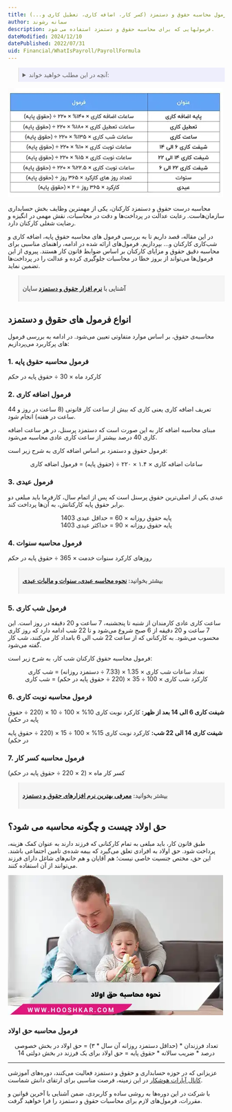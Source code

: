 ```yaml
---
title: فرمول محاسبه حقوق و دستمزد (کسر کار، اضافه کاری، تعطیل کاری و...)
author: سمانه رشوند
description: فرمولهایی که برای محاسبه حقوق و دستمزد استفاده می شود.
dateModified: 2024/12/10
datePublished: 2022/07/31
uid: Financial/WhatIsPayroll/PayrollFormula
---
```

<blockquote style="background-color:#eeeefc; padding:0.5rem">
<details>
  <summary>آنچه در این مطلب خواهید خواند:</summary>
  <ul>
    <li>انواع فرمول های حقوق و دستمزد</li>
   <ul>
    <li>فرمول محاسبه حقوق پایه</li>
    <li>فرمول اضافه کاری</li>
    <li>فرمول عیدی</li>
    <li>فرمول محاسبه سنوات</li>
    <li>فرمول شب کاری</li>
    <li>فرمول محاسبه نوبت کاری</li>
    <li>فرمول محاسبه کسر کار</li>
   </ul>
    <li>حق اولاد چیست؟ و چگونه محاسبه می شود؟</li>
  <ul>
    <li>فرمول محاسبه‌ حق اولاد</li>
  </ul>
  </ul>
</details>
</blockquote>

![جدول فرمول های محاسبه حقوق و دستمزد](./Images/TableOfSalaryFormulas.webp)

محاسبه درست حقوق و دستمزد کارکنان، یکی از مهمترین وظایف بخش حسابداری سازمان‌هاست. رعایت عدالت در پرداخت‌ها و دقت در محاسبات، نقش مهمی در انگیزه و رضایت شغلی کارکنان دارد. 

در این مقاله، قصد داریم تا به بررسی فرمول های محاسبه حقوق پایه، اضافه کاری و شب‌کاری کارکنان و... بپردازیم. فرمول‌های ارائه شده در ادامه، راهنمای مناسبی برای محاسبه دقیق حقوق و مزایای کارکنان بر اساس ضوابط قانون کار هستند. پیروی از این فرمول‌ها می‌تواند از بروز خطا در محاسبات جلوگیری کرده و عدالت را در پرداخت‌ها تضمین نماید.

<blockquote style="background-color:#f5f5f5; padding:0.5rem">
<p><strong>آشنایی با <a href="https://www.hooshkar.com/Software/Sayan/Module/Payroll" target="_blank">نرم افزار حقوق و دستمزد</a> سایان</strong></p></blockquote>

## انواع فرمول های حقوق و دستمزد

محاسبه‌ی حقوق، بر اساس موارد متفاوتی تعیین می‌شود. در ادامه به بررسی فرمول های پرکاربرد می‌پردازیم:

### 1. فرمول محاسبه حقوق پایه

کارکرد ماه × 30 ÷ حقوق پایه در حکم

### 2. فرمول اضافه کاری

تعریف اضافه کاری یعنی کاری که بیش از ساعت کار قانونی (8 ساعت در روز و 44 ساعت در هفته) انجام شود. 

مبنای محاسبه اضافه کار به این صورت است که دستمزد پرسنل، در هر ساعت اضافه کاری 40 درصد بیشتر از ساعت کاری عادی محاسبه می‌شود. 

فرمول حقوق و دستمزد بر اساس اضافه کاری به شرح زیر است:

<p style="text-align:center">ساعات اضافه کاری × ۱.۴ × ۲۲۰ ÷ (حقوق پایه) = فرمول اضافه کاری</p>

### 3. فرمول عیدی
عیدی یکی از اصلی‌ترین حقوق پرسنل است که پس از اتمام سال، کارفرما باید مبلغی دو برابر حقوق پایه کارکنانش، به آن‌ها پرداخت کند. 

<p style="text-align:center">
پایه حقوق روزانه × 60 = حداقل عیدی 1403
<br>
پایه حقوق روزانه × 90 = حداکثر عیدی 1403
</p>

### 4. فرمول محاسبه سنوات

روزهای کارکرد سنوات خدمت × 365 ÷ حقوق پایه در حکم

<blockquote style="background-color:#f5f5f5; padding:0.5rem">
<p><strong>بیشتر بخوانید: <a href="https://www.hooshkar.com/Wiki/Payroll/EidTax" target="_blank">نحوه محاسبه عیدی، سنوات و مالیات عیدی
</a></p></strong></blockquote>

### 5. فرمول شب کاری

ساعت کاری عادی کارمندان از شنبه تا پنجشنبه، 7 ساعت و 20 دقیقه در روز است. این 7 ساعت و 20 دقیقه از 6 صبح شروع می‌شود و تا 22 شب ادامه دارد که روز کاری محسوب می‌شود.
به کارکنانی که از ساعت 22 شب الی 6 بامداد کار می‌کنند، شب کار گفته می‌شود. 
 
فرمول محاسبه حقوق کارکنان شب کار، به شرح زیر است:

<p style="text-align:center">
تعداد ساعات شب کاری × 1.35 × (7.33 ÷ دستمزد روزانه) = شب کاری
<br>
کارکرد شب کاری × 100 ÷ 35 × (220 ÷ حقوق پایه در حکم) = شب کاری
</p>

### 6. فرمول محاسبه نوبت کاری

**شیفت کاری 6 الی 14 بعد از ظهر:** کارکرد نوبت کاری 10% × 100 ÷ 10 × (220 ÷ حقوق پایه در حکم)

**شیفت کاری 14 الی 22 شب:** کارکرد نوبت کاری 15% × 100 ÷ 15 × (220 ÷ حقوق پایه در حکم)

### 7. فرمول محاسبه کسر کار

کسر کار ماه × (2 × 220   ÷ حقوق پایه در حکم)

<blockquote style="background-color:#f5f5f5; padding:0.5rem">
<p><strong>بیشتر بخوانید: <a href="https://www.hooshkar.com/Wiki/Financial/TheBestPayrollSoftware" target="_blank">معرفی بهترین نرم افزارهای حقوق و دستمزد</a></p></strong></blockquote>

## حق اولاد چیست و چگونه محاسبه می شود؟

طبق قانون کار، باید مبلغی به تمام کارکنانی که فرزند دارند به عنوان کمک هزینه، پرداخت شود. حق اولاد به افرادی تعلق می‌گیرد که بیمه شده‌ی تامین اجتماعی باشند. این حق، مختص جنسیت خاصی نیست؛ هم آقایان و هم خانم‌های شاغل دارای فرزند می‌توانند از آن استفاده کنند.

![نحوه محاسبه حق اولاد](./Images/ChildBenefitsSalary.webp)

### فرمول محاسبه‌ حق اولاد

<p style="text-align:center">
تعداد فرزندان * (حداقل دستمزد روزانه آن سال * ۳) = حق اولاد در بخش خصوصی
<br>
14 درصد * ضریب سالانه * حقوق پایه = حق اولاد برای یک فرزند در بخش دولتی
</p>

---

 عزیزانی که در حوزه حسابداری و حقوق و دستمزد فعالیت می‌کنند، دوره‌های آموزشی <a href="https://www.aparat.com/Hooshkar_Pardaz" target="_blank">کانال آپارات هوشکار</a> در این زمینه، فرصت مناسبی برای ارتقای دانش شماست. 

با شرکت در این دوره‌ها به روشی ساده و کاربردی، ضمن آشنایی با آخرین قوانین و مقررات، فرمول‌های لازم برای محاسبات حقوق و دستمزد را فرا خواهید گرفت.